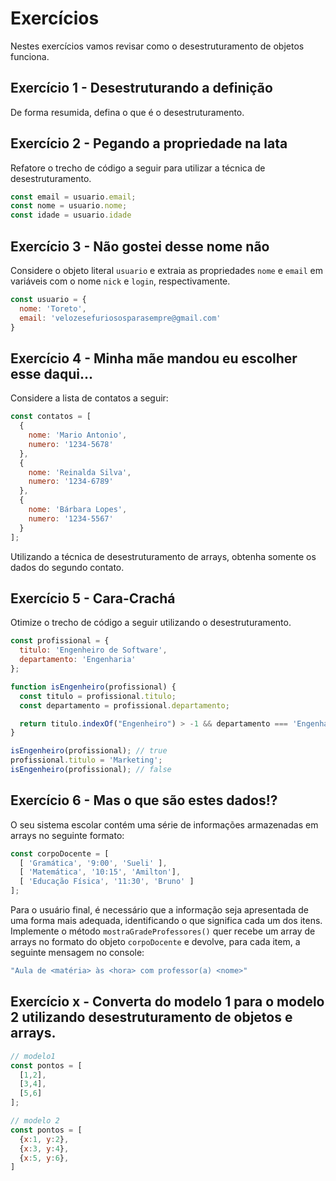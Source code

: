 # Exercícios

Nestes exercícios vamos revisar como o desestruturamento de objetos funciona.

## Exercício 1 - Desestruturando a definição
De forma resumida, defina o que é o desestruturamento.

## Exercício 2 - Pegando a propriedade na lata
Refatore o trecho de código a seguir para utilizar a técnica de desestruturamento.

``` javascript
const email = usuario.email;
const nome = usuario.nome;
const idade = usuario.idade
```

## Exercício 3 - Não gostei desse nome não
Considere o objeto literal `usuario` e extraia as propriedades `nome` e `email` em variáveis com o nome `nick` e `login`, respectivamente.

``` javascript
const usuario = {
  nome: 'Toreto',
  email: 'velozesefuriososparasempre@gmail.com'
}
```

## Exercício 4 - Minha mãe mandou eu escolher esse daqui...
Considere a lista de contatos a seguir:
``` javascript
const contatos = [
  {
    nome: 'Mario Antonio',
    numero: '1234-5678'
  },
  {
    nome: 'Reinalda Silva',
    numero: '1234-6789'
  },
  {
    nome: 'Bárbara Lopes',
    numero: '1234-5567'
  }
];
```

Utilizando a técnica de desestruturamento de arrays, obtenha somente os dados do segundo contato.

## Exercício 5 - Cara-Crachá
Otimize o trecho de código a seguir utilizando o desestruturamento.
``` javascript
const profissional = {
  titulo: 'Engenheiro de Software',
  departamento: 'Engenharia'
};

function isEngenheiro(profissional) {
  const titulo = profissional.titulo;
  const departamento = profissional.departamento;

  return titulo.indexOf("Engenheiro") > -1 && departamento === 'Engenharia';
}

isEngenheiro(profissional); // true
profissional.titulo = 'Marketing';
isEngenheiro(profissional); // false
```

## Exercício 6 - Mas o que são estes dados!?
O seu sistema escolar contém uma série de informações armazenadas em arrays no seguinte formato:

``` javascript
const corpoDocente = [
  [ 'Gramática', '9:00', 'Sueli' ],
  [ 'Matemática', '10:15', 'Amilton'],
  [ 'Educação Física', '11:30', 'Bruno' ]
];
```

Para o usuário final, é necessário que a informação seja apresentada de uma forma mais adequada, identificando o que significa cada um dos itens. Implemente o método `mostraGradeProfessores()` quer recebe um array de arrays no formato do objeto `corpoDocente` e devolve, para cada item, a seguinte mensagem no console:

``` javascript
"Aula de <matéria> às <hora> com professor(a) <nome>"
```

## Exercício x - Converta do modelo 1 para o modelo 2 utilizando desestruturamento de objetos e arrays.
``` javascript
// modelo1
const pontos = [
  [1,2],
  [3,4],
  [5,6]
];

// modelo 2
const pontos = [
  {x:1, y:2},
  {x:3, y:4},
  {x:5, y:6},
]
```
